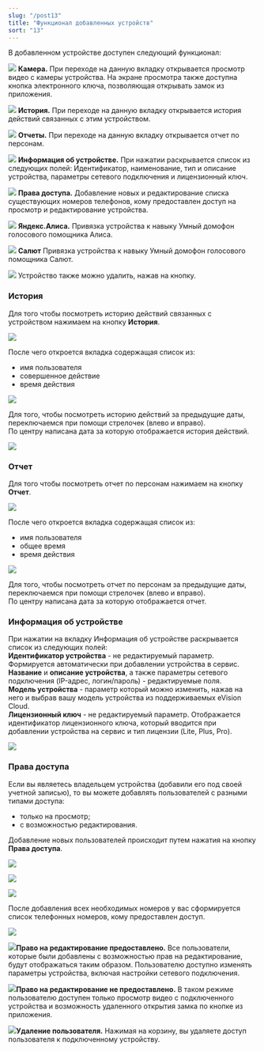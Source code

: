 ```yaml
---
slug: "/post13"
title: "Функционал добавленных устройств"
sort: "13"
---
```


В добавленном устройстве доступен следующий функционал: 

![](images/icon.png)  **Камера.** При переходе на данную вкладку открывается просмотр видео с камеры устройства. На экране просмотра также доступна кнопка электронного ключа, позволяющая открывать замок из приложения.

![](images/icon(1).png)  **История.** При переходе на данную вкладку открывается история действий связанных с этим устройством.

![](images/icon(2).png)  **Отчеты.** При переходе на данную вкладку открывается отчет по персонам.

![](images/icon(3).png)  **Информация об устройстве.** При нажатии раскрывается список из следующих полей: Идентификатор, наименование, тип и описание устройства, параметры сетевого подключения и лицензионный ключ.

![](images/icon(4).png)  **Права доступа.** Добавление новых и редактирование списка существующих номеров телефонов, кому предоставлен доступ на просмотр и редактирование устройства. 

![](images/icon(5).png)  **Яндекс.Алиса.** Привязка устройства к навыку Умный домофон голосового помощника Алиса.

![](images/icon(11).png)  **Салют** Привязка устройства к навыку Умный домофон голосового помощника Салют.

![](images/icon(6).png) Устройство также можно удалить, нажав на кнопку.

### История

Для того чтобы посмотреть историю действий связанных с устройством нажимаем на кнопку **История**.

![](images/history.png)

После чего откроется вкладка содержащая список из:  
- имя пользователя  
- совершенное действие  
- время действия  

![](images/history(1).png)

Для того, чтобы посмотреть историю действий за предыдущие даты, переключаемся при помощи стрелочек (влево и вправо).  
По центру написана дата за которую отображается история действий.  

![](images/history(2).png)

### Отчет

Для того чтобы посмотреть отчет по персонам нажимаем на кнопку **Отчет**.

![](images/report.png)

После чего откроется вкладка содержащая список из:  
- имя пользователя  
- общее время  
- время действия  

![](images/report(1).png)

Для того, чтобы посмотреть отчет по персонам за предыдущие даты, переключаемся при помощи стрелочек (влево и вправо).  
По центру написана дата за которую отображается отчет.  

### Информация об устройстве

При нажатии на вкладку Информация об устройстве раскрывается список из следующих полей:  
**Идентификатор устройства** - не редактируемый параметр. Формируется автоматически при добавлении устройства в сервис.  
**Название** и **описание устройства**, а также параметры сетевого подключения (IP-адрес, логин/пароль) - редактируемые поля.  
**Модель устройства** - параметр который можно изменить, нажав на него и выбрав вашу модель устройства из поддерживаемых eVision Cloud.  
**Лицензионный ключ** - не редактируемый параметр. Отображается идентификатор лицензионного ключа, который вводится при добавлении устройства на сервис и тип лицензии (Lite, Plus, Pro).

![](images/information_device.png) 

### Права доступа

Если вы являетесь владельцем устройства (добавили его под своей учетной записью), то вы можете добавлять пользователей с разными типами доступа:  
- только на просмотр;  
- с возможностью редактирования.

Добавление новых пользователей происходит путем нажатия на кнопку **Права доступа**.

![](images/prava(1).png) 

![](images/prava(2).png)

![](images/prava.png) 

После добавления всех необходимых номеров у вас сформируется список телефонных номеров, кому предоставлен доступ. 

![](images/pravaspisok.png) 

![](images/icon(8).png)**Право на редактирование предоставлено.** Все пользователи, которые  были добавлены с возможностью прав на редактирование, будут отображаться таким образом. Пользователю доступно изменять параметры устройства, включая настройки сетевого подключения.

![](images/icon(9).png)**Право на редактирование не предоставлено.** В таком режиме пользователю доступен только просмотр  видео с подключенного устройства и возможность удаленного открытия замка по кнопке из приложения. 

![](images/icon(10).png)**Удаление пользователя.** Нажимая на корзину, вы удаляете доступ пользователя к подключенному устройству. 